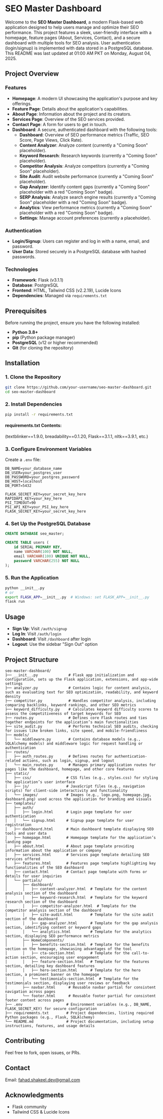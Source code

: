 
# SEO Master Dashboard

Welcome to the **SEO Master Dashboard**, a modern Flask-based web application designed to help users manage and optimize their SEO performance. This project features a sleek, user-friendly interface with a homepage, feature pages (About, Services, Contact), and a secure dashboard with multiple tools for SEO analysis. User authentication (login/signup) is implemented with data stored in a PostgreSQL database. This README was last updated at 01:00 AM PKT on Monday, August 04, 2025.

## Project Overview

### Features
- **Homepage**: A modern UI showcasing the application's purpose and key offerings.
- **Feature Page**: Details about the application's capabilities.
- **About Page**: Information about the project and its creators.
- **Services Page**: Overview of the SEO services provided.
- **Contact Page**: A form for users to get in touch.
- **Dashboard**: A secure, authenticated dashboard with the following tools:
  - **Dashboard**: Overview of SEO performance metrics (Traffic, SEO Score, Page Views, Click Rate).
  - **Content Analyzer**: Analyze content (currently a "Coming Soon" placeholder).
  - **Keyword Research**: Research keywords (currently a "Coming Soon" placeholder).
  - **Competitor Analysis**: Analyze competitors (currently a "Coming Soon" placeholder).
  - **Site Audit**: Audit website performance (currently a "Coming Soon" placeholder).
  - **Gap Analyzer**: Identify content gaps (currently a "Coming Soon" placeholder with a red "Coming Soon" badge).
  - **SERP Analysis**: Analyze search engine results (currently a "Coming Soon" placeholder with a red "Coming Soon" badge).
  - **Analytics**: View performance metrics (currently a "Coming Soon" placeholder with a red "Coming Soon" badge).
  - **Settings**: Manage account preferences (currently a placeholder).

### Authentication
- **Login/Signup**: Users can register and log in with a name, email, and password.
- **User Data**: Stored securely in a PostgreSQL database with hashed passwords.

### Technologies
- **Framework**: Flask (v3.1.1)
- **Database**: PostgreSQL
- **Frontend**: HTML, Tailwind CSS (v2.2.19), Lucide Icons
- **Dependencies**: Managed via `requirements.txt`

## Prerequisites

Before running the project, ensure you have the following installed:
- **Python 3.8+**
- **pip** (Python package manager)
- **PostgreSQL** (v12 or higher recommended)
- **Git** (for cloning the repository)

## Installation

### 1. Clone the Repository
```bash
git clone https://github.com/your-username/seo-master-dashboard.git
cd seo-master-dashboard
```

### 2. Install Dependencies
```bash
pip install -r requirements.txt
```

#### requirements.txt Contents:
(textblinker==1.9.0, breadability==0.1.20, Flask==3.1.1, nltk==3.9.1, etc.)

### 3. Configure Environment Variables

Create a `.env` file:
```env
DB_NAME=your_database_name
DB_USER=your_postgres_user
DB_PASSWORD=your_postgres_password
DB_HOST=localhost
DB_PORT=5432

FLASK_SECRET_KEY=your_secret_key_here
RAPIDAPI_KEY=your_key_here
PSI_TIMEOUT=90
PSI_API_KEY=your_PSI_key_here
FLASK_SECRET_KEY=your_secret_key_here
```

### 4. Set Up the PostgreSQL Database

```sql
CREATE DATABASE seo_master;

CREATE TABLE users (
    id SERIAL PRIMARY KEY,
    name VARCHAR(100) NOT NULL,
    email VARCHAR(100) UNIQUE NOT NULL,
    password VARCHAR(255) NOT NULL
);
```

### 5. Run the Application
```bash
python __init__.py
# or
export FLASK_APP=__init__.py  # Windows: set FLASK_APP=__init__.py
flask run
```

## Usage

- **Sign Up**: Visit `/auth/signup`
- **Log In**: Visit `/auth/login`
- **Dashboard**: Visit `/dashboard` after login
- **Logout**: Use the sidebar "Sign Out" option

## Project Structure

```
seo-master-dashboard/
├── __init__.py              # Flask app initialization and configuration, sets up the Flask application, extensions, and app-wide settings
├── analyzer.py              # Contains logic for content analysis, such as evaluating text for SEO optimization, readability, and keyword density
├── competitor.py            # Handles competitor analysis, including comparing backlinks, keyword rankings, and other SEO metrics
├── keyword_difficulty.py    # Calculates keyword difficulty scores to assess the competitiveness of target keywords for SEO
├── routes.py                # Defines core Flask routes and ties together endpoints for the application’s main functionalities
├── site_audit.py            # Performs technical SEO audits, checking for issues like broken links, site speed, and mobile-friendliness
├── models/
│   └── middleware.py        # Contains database models (e.g., SQLAlchemy models) and middleware logic for request handling or authentication
├── routes/
│   ├── auth_routes.py       # Defines routes for authentication-related actions, such as login, signup, and logout
│   └── main_routes.py       # Manages primary application routes for pages like the dashboard, homepage, and other core features
├── static/
│   ├── css/                # CSS files (e.g., styles.css) for styling the application’s user interface
│   ├── js/                 # JavaScript files (e.g., navigation scripts) for client-side interactivity and functionality
│   └── images/             # Images (e.g., logo.png, homepage.jpg, dashboard.png) used across the application for branding and visuals
├── templates/
│   ├── auth/
│   │   ├── login.html      # Login page template for user authentication
│   │   └── signup.html     # Signup page template for user registration
│   ├── dashboard.html      # Main dashboard template displaying SEO tools and user data
│   ├── homepage.html       # Homepage template for the application’s landing page
│   ├── about.html          # About page template providing information about the application or company
│   ├── services.html       # Services page template detailing SEO services offered
│   ├── features.html       # Features page template highlighting key functionalities of the SEO dashboard
│   ├── contact.html        # Contact page template with forms or details for user inquiries
│   └── partials/
│       ├── dashboard/
│       │   ├── content-analyzer.html  # Template for the content analysis section of the dashboard
│       │   ├── keyword-research.html  # Template for the keyword research section of the dashboard
│       │   ├── competitor-analyzer.html  # Template for the competitor analysis section of the dashboard
│       │   ├── site-audit.html        # Template for the site audit section of the dashboard
│       │   ├── gap-analyzer.html      # Template for the gap analysis section, identifying content or keyword gaps
│       │   └── analytics.html         # Template for the analytics section, displaying SEO performance metrics
│       ├── HomeComponents/
│       │   ├── benefits-section.html  # Template for the benefits section on the homepage, showcasing advantages of the tool
│       │   ├── cta-section.html       # Template for the call-to-action section, encouraging user engagement
│       │   ├── feature-section.html   # Template for the features section, detailing key dashboard features
│       │   ├── hero-section.html      # Template for the hero section, a prominent banner on the homepage
│       │   └── testimonials-section.html  # Template for the testimonials section, displaying user reviews or feedback
│       ├── navbar.html      # Reusable navbar partial for consistent navigation across pages
│       └── footer.html      # Reusable footer partial for consistent footer content across pages
├── .env                    # Environment variables (e.g., DB_NAME, FLASK_SECRET_KEY) for secure configuration
├── requirements.txt        # Project dependencies, listing required Python packages (e.g., Flask, SQLAlchemy)
└── README.md               # Project documentation, including setup instructions, features, and usage details
```

## Contributing
Feel free to fork, open issues, or PRs.

## Contact
Email: fahad.shakeel.dev@gmail.com

## Acknowledgments
- Flask community
- Tailwind CSS & Lucide Icons
